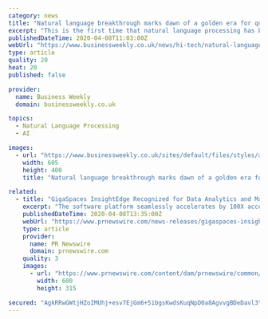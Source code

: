 ```yaml
---
category: news
title: "Natural language breakthrough marks dawn of a golden era for quantum computing"
excerpt: "This is the first time that natural language processing has been executed on a quantum computer, the Bridge Street business discloses. And there is a bonus in the innovation. By achieving the results without relying on quantum RAM, CQC scientists have created a path to truly applicable quantum advantage within the Noisy Intermediate-Scale ..."
publishedDateTime: 2020-04-08T11:03:00Z
webUrl: "https://www.businessweekly.co.uk/news/hi-tech/natural-language-breakthrough-marks-dawn-golden-era-quantum-computing"
type: article
quality: 20
heat: 20
published: false

provider:
  name: Business Weekly
  domain: businessweekly.co.uk

topics:
  - Natural Language Processing
  - AI

images:
  - url: "https://www.businessweekly.co.uk/sites/default/files/styles/article350/public/field/image/ilyas-khan_0.jpg?itok=d7Npc5qi"
    width: 605
    height: 400
    title: "Natural language breakthrough marks dawn of a golden era for quantum computing"

related:
  - title: "GigaSpaces InsightEdge Recognized for Data Analytics and Management Innovation with 2020 Data Breakthrough Award"
    excerpt: "The software platform seamlessly accelerates by 100X access to external historical data stores including Hadoop, Amazon S3, Azure Data Lake Storage, Snowflake, etc. across cloud, on-premise and multi-cloud. This adds context to real-time streaming and transactional data to improve machine learning model accuracy enabling enterprises to generate ..."
    publishedDateTime: 2020-04-08T13:35:00Z
    webUrl: "https://www.prnewswire.com/news-releases/gigaspaces-insightedge-recognized-for-data-analytics-and-management-innovation-with-2020-data-breakthrough-award-301036942.html"
    type: article
    provider:
      name: PR Newswire
      domain: prnewswire.com
    quality: 3
    images:
      - url: "https://www.prnewswire.com/content/dam/prnewswire/common/prn_facebook_sharing_logo.jpg"
        width: 600
        height: 315

secured: "AgkRRwGWtjHZoIMUhj+esv7EjGm6+5ibgsKwdsKuqNpD0a8AgvvgBDeDavl3YpqoK+AB8ClLYHV/NHFlOQgVYwwIuPWD6jS2MLdG1TViVA6N+1KT+cGtHFVKpnwplVfrfG/SzV2UVQxgqtsYZSW5Jb61ZoufMGHhouBvT3n4h7nlqs9eipOx4t+n0p7qOhkXsmrPC9Lglppm8gJIxvrjv8TqiWT9MmjdNmCmJLWz78pwXE7RLUO7tDzVxBlUYOtLSlJTZto0ubHyI3Yq9I0OZJJaCZUZ8X+PnAJ6RuP3PQnwg9vhez4urIxWWJLdAXJI;qxBmj7ISArGYEJOrQZaEsQ=="
---
```


